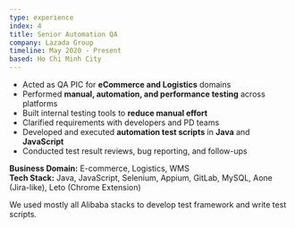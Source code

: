 ```yaml
---
type: experience
index: 4
title: Senior Automation QA
company: Lazada Group
timeline: May 2020 - Present
based: Ho Chi Minh City
---
```


- Acted as QA PIC for **eCommerce and Logistics** domains
- Performed **manual, automation, and performance testing** across platforms
- Built internal testing tools to **reduce manual effort**
- Clarified requirements with developers and PD teams
- Developed and executed **automation test scripts** in **Java** and **JavaScript**
- Conducted test result reviews, bug reporting, and follow-ups

**Business Domain:** E-commerce, Logistics, WMS  
**Tech Stack:** Java, JavaScript, Selenium, Appium, GitLab, MySQL, Aone (Jira-like), Leto (Chrome Extension)

We used mostly all Alibaba stacks to develop test framework and write test scripts.
